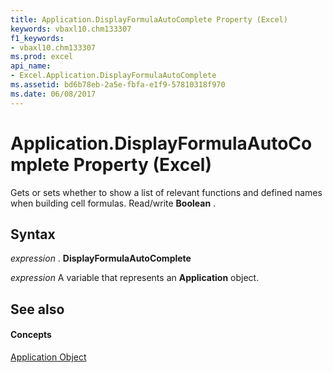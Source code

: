 ```yaml
---
title: Application.DisplayFormulaAutoComplete Property (Excel)
keywords: vbaxl10.chm133307
f1_keywords:
- vbaxl10.chm133307
ms.prod: excel
api_name:
- Excel.Application.DisplayFormulaAutoComplete
ms.assetid: bd6b78eb-2a5e-fbfa-e1f9-57810318f970
ms.date: 06/08/2017
---
```



# Application.DisplayFormulaAutoComplete Property (Excel)

Gets or sets whether to show a list of relevant functions and defined names when building cell formulas. Read/write  **Boolean** .


## Syntax

 _expression_ . **DisplayFormulaAutoComplete**

 _expression_ A variable that represents an **Application** object.


## See also


#### Concepts


[Application Object](Excel.Application(objec).md)

